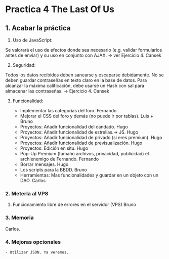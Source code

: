 # Practica 4 The Last Of Us

## 1.  Acabar la práctica

1. Uso de JavaScript: 

Se valorará el uso de efectos donde sea necesario (e.g. validar formularios antes de enviar)
y su uso en conjunto con AJAX. -> ver Ejercicio 4. Cansek

2. Seguridad: 

Todos los datos recibidos deben sanearse y escaparse debidamente. No se deben guardar contraseñas en texto claro en 
la base de datos. Para alcanzar la máxima calificación, debe usarse un Hash con sal para almacenar las contraseñas.
-> Ejercicio 4. Cansek

3. Funcionalidad: 

    - Implementar las categorías del foro. Fernando
    - Mejorar el CSS del foro y demás (no puede ir por tablas). Luis + Bruno
    - Proyectos: Añadir funcionalidad del candado. Hugo
    - Proyectos: Añadir funcionalidad de estrellas.-> JS. Hugo
    - Proyectos: Añadir funcionalidad de privado (si eres premium). Hugo
    - Proyectos: Añadir funcionalidad de previsualización. Hugo
    - Proyectos: Edición en situ. Hugo
    - Pop-Up Premium (tamaño archivos, privacidad, publicidad) el archienemigo de Fernando. Fernando 
    - Borrar mensajes. Hugo
    - Los scripts para la BBDD. Bruno
    - Herramientas: Mas funcionalidades y guardar en un objeto con un DAO. Carlos

### 2.  Meterla al VPS

 1. Funcionamiento libre de errores en el servidor (VPS) Bruno 

### 3. Memoria 
Carlos.

### 4. Mejoras opcionales

    - Utilizar JSON. Ya veremos.
    
